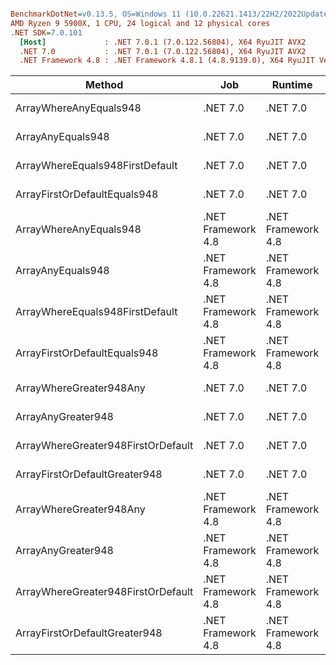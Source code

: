 ``` ini

BenchmarkDotNet=v0.13.5, OS=Windows 11 (10.0.22621.1413/22H2/2022Update/SunValley2)
AMD Ryzen 9 5900X, 1 CPU, 24 logical and 12 physical cores
.NET SDK=7.0.101
  [Host]             : .NET 7.0.1 (7.0.122.56804), X64 RyuJIT AVX2
  .NET 7.0           : .NET 7.0.1 (7.0.122.56804), X64 RyuJIT AVX2
  .NET Framework 4.8 : .NET Framework 4.8.1 (4.8.9139.0), X64 RyuJIT VectorSize=256


```
|                             Method |                Job |            Runtime | TotalRecords |     Mean |    Error |   StdDev |
|----------------------------------- |------------------- |------------------- |------------- |---------:|---------:|---------:|
|             ArrayWhereAnyEquals948 |           .NET 7.0 |           .NET 7.0 |           10 | 32.88 ns | 0.263 ns | 0.246 ns |
|                  ArrayAnyEquals948 |           .NET 7.0 |           .NET 7.0 |           10 | 38.69 ns | 0.777 ns | 1.233 ns |
|    ArrayWhereEquals948FirstDefault |           .NET 7.0 |           .NET 7.0 |           10 | 35.29 ns | 0.597 ns | 0.559 ns |
|       ArrayFirstOrDefaultEquals948 |           .NET 7.0 |           .NET 7.0 |           10 | 35.49 ns | 0.670 ns | 0.626 ns |
|             ArrayWhereAnyEquals948 | .NET Framework 4.8 | .NET Framework 4.8 |           10 | 35.11 ns | 0.290 ns | 0.272 ns |
|                  ArrayAnyEquals948 | .NET Framework 4.8 | .NET Framework 4.8 |           10 | 40.58 ns | 0.764 ns | 0.714 ns |
|    ArrayWhereEquals948FirstDefault | .NET Framework 4.8 | .NET Framework 4.8 |           10 | 40.46 ns | 0.275 ns | 0.257 ns |
|       ArrayFirstOrDefaultEquals948 | .NET Framework 4.8 | .NET Framework 4.8 |           10 | 40.89 ns | 0.432 ns | 0.404 ns |
|            ArrayWhereGreater948Any |           .NET 7.0 |           .NET 7.0 |           10 | 40.51 ns | 0.828 ns | 2.138 ns |
|                 ArrayAnyGreater948 |           .NET 7.0 |           .NET 7.0 |           10 | 58.70 ns | 1.193 ns | 2.089 ns |
| ArrayWhereGreater948FirstOrDefault |           .NET 7.0 |           .NET 7.0 |           10 | 41.18 ns | 0.839 ns | 0.999 ns |
|      ArrayFirstOrDefaultGreater948 |           .NET 7.0 |           .NET 7.0 |           10 | 59.17 ns | 1.163 ns | 1.031 ns |
|            ArrayWhereGreater948Any | .NET Framework 4.8 | .NET Framework 4.8 |           10 | 41.06 ns | 0.579 ns | 0.541 ns |
|                 ArrayAnyGreater948 | .NET Framework 4.8 | .NET Framework 4.8 |           10 | 63.56 ns | 1.057 ns | 0.989 ns |
| ArrayWhereGreater948FirstOrDefault | .NET Framework 4.8 | .NET Framework 4.8 |           10 | 44.23 ns | 0.468 ns | 0.438 ns |
|      ArrayFirstOrDefaultGreater948 | .NET Framework 4.8 | .NET Framework 4.8 |           10 | 62.26 ns | 1.212 ns | 1.245 ns |

